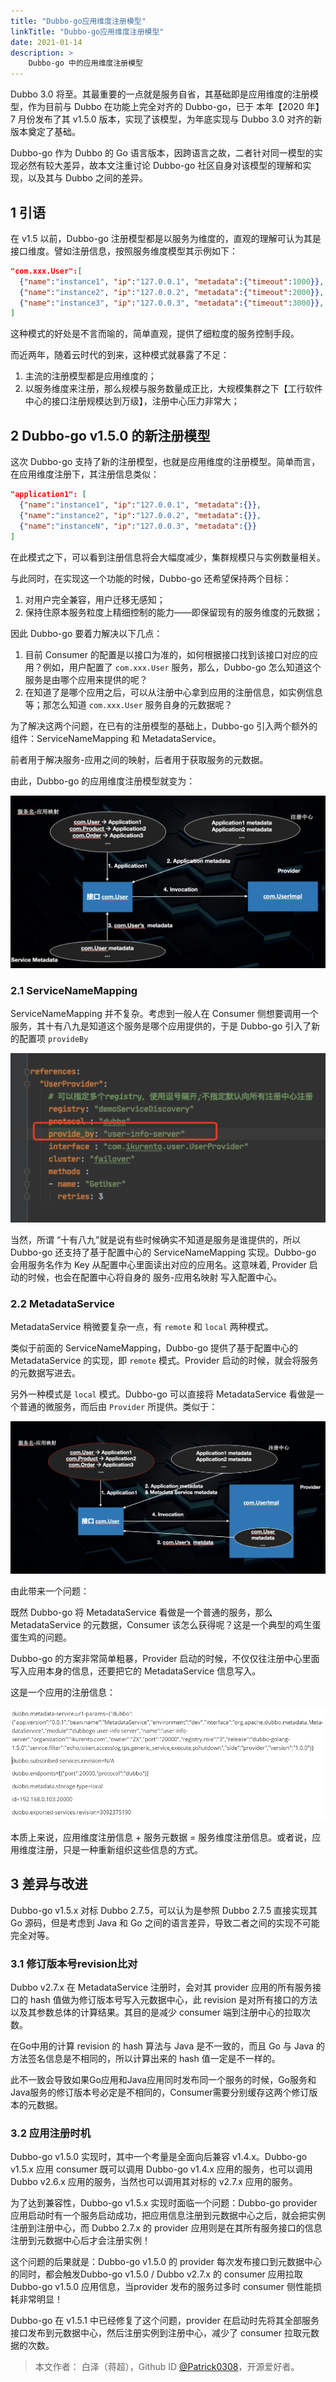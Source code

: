 ```yaml
---
title: "Dubbo-go应用维度注册模型"
linkTitle: "Dubbo-go应用维度注册模型"
date: 2021-01-14
description: >
    Dubbo-go 中的应用维度注册模型
---
```


Dubbo 3.0 将至。其最重要的一点就是服务自省，其基础即是应用维度的注册模型，作为目前与 Dubbo 在功能上完全对齐的 Dubbo-go，已于 本年【2020 年】7 月份发布了其 v1.5.0 版本，实现了该模型，为年底实现与 Dubbo 3.0 对齐的新版本奠定了基础。

Dubbo-go 作为 Dubbo 的 Go 语言版本，因跨语言之故，二者针对同一模型的实现必然有较大差异，故本文注重讨论 Dubbo-go 社区自身对该模型的理解和实现，以及其与 Dubbo 之间的差异。

## 1 引语

在 v1.5 以前，Dubbo-go 注册模型都是以服务为维度的，直观的理解可认为其是接口维度。譬如注册信息，按照服务维度模型其示例如下：

```json
"com.xxx.User":[
  {"name":"instance1", "ip":"127.0.0.1", "metadata":{"timeout":1000}},
  {"name":"instance2", "ip":"127.0.0.2", "metadata":{"timeout":2000}},
  {"name":"instance3", "ip":"127.0.0.3", "metadata":{"timeout":3000}}, 
]
```

这种模式的好处是不言而喻的，简单直观，提供了细粒度的服务控制手段。

而近两年，随着云时代的到来，这种模式就暴露了不足：

1. 主流的注册模型都是应用维度的；
2. 以服务维度来注册，那么规模与服务数量成正比，大规模集群之下【工行软件中心的接口注册规模达到万级】，注册中心压力非常大；

## 2 Dubbo-go v1.5.0 的新注册模型

这次 Dubbo-go 支持了新的注册模型，也就是应用维度的注册模型。简单而言，在应用维度注册下，其注册信息类似：

```json
"application1": [
  {"name":"instance1", "ip":"127.0.0.1", "metadata":{}},
  {"name":"instance2", "ip":"127.0.0.2", "metadata":{}},
  {"name":"instanceN", "ip":"127.0.0.3", "metadata":{}}
]
```

在此模式之下，可以看到注册信息将会大幅度减少，集群规模只与实例数量相关。

与此同时，在实现这一个功能的时候，Dubbo-go 还希望保持两个目标：

1. 对用户完全兼容，用户迁移无感知；
2. 保持住原本服务粒度上精细控制的能力——即保留现有的服务维度的元数据；

因此 Dubbo-go 要着力解决以下几点：

1. 目前 Consumer 的配置是以接口为准的，如何根据接口找到该接口对应的应用？例如，用户配置了 `com.xxx.User` 服务，那么，Dubbo-go 怎么知道这个服务是由哪个应用来提供的呢？
2. 在知道了是哪个应用之后，可以从注册中心拿到应用的注册信息，如实例信息等；那怎么知道 `com.xxx.User` 服务自身的元数据呢？

为了解决这两个问题，在已有的注册模型的基础上，Dubbo-go 引入两个额外的组件：ServiceNameMapping 和 MetadataService。

前者用于解决服务-应用之间的映射，后者用于获取服务的元数据。

由此，Dubbo-go 的应用维度注册模型就变为：

![](/imgs/blog/dubbo-go/app-registry/app-registry-model.png)

### 2.1 ServiceNameMapping

ServiceNameMapping 并不复杂。考虑到一般人在 Consumer 侧想要调用一个服务，其十有八九是知道这个服务是哪个应用提供的，于是 Dubbo-go 引入了新的配置项 `provideBy`

![](/imgs/blog/dubbo-go/app-registry/provideby.png)

当然，所谓 “十有八九”就是说有些时候确实不知道是服务是谁提供的，所以 Dubbo-go 还支持了基于配置中心的 ServiceNameMapping 实现。Dubbo-go 会用服务名作为 Key 从配置中心里面读出对应的应用名。这意味着, Provider 启动的时候，也会在配置中心将自身的 服务-应用名映射 写入配置中心。

### 2.2 MetadataService

MetadataService 稍微要复杂一点，有 `remote` 和 `local` 两种模式。

类似于前面的 ServiceNameMapping，Dubbo-go 提供了基于配置中心的 MetadataService 的实现，即 `remote` 模式。Provider 启动的时候，就会将服务的元数据写进去。

另外一种模式是 `local` 模式。Dubbo-go 可以直接将 MetadataService 看做是一个普通的微服务，而后由 `Provider` 所提供。类似于：

![](/imgs/blog/dubbo-go/app-registry/local-metadata-service.png)

由此带来一个问题：

既然 Dubbo-go 将 MetadataService 看做是一个普通的服务，那么 MetadataService 的元数据，Consumer 该怎么获得呢？这是一个典型的鸡生蛋蛋生鸡的问题。

Dubbo-go 的方案非常简单粗暴，Provider 启动的时候，不仅仅往注册中心里面写入应用本身的信息，还要把它的 MetadataService 信息写入。

这是一个应用的注册信息：

![](/imgs/blog/dubbo-go/app-registry/registry-info.png)

本质上来说，应用维度注册信息 + 服务元数据 = 服务维度注册信息。或者说，应用维度注册，只是一种重新组织这些信息的方式。

## 3 差异与改进

Dubbo-go v1.5.x 对标 Dubbo 2.7.5，可以认为是参照 Dubbo 2.7.5 直接实现其 Go 源码，但是考虑到 Java 和 Go 之间的语言差异，导致二者之间的实现不可能完全对等。

### 3.1 修订版本号revision比对

Dubbo v2.7.x 在 MetadataService 注册时，会对其 provider 应用的所有服务接口的 hash 值做为修订版本号写入元数据中心，此 revision 是对所有接口的方法以及其参数总体的计算结果。其目的是减少 consumer 端到注册中心的拉取次数。

在Go中用的计算 revision 的 hash 算法与 Java 是不一致的，而且 Go 与 Java 的方法签名信息是不相同的，所以计算出来的 hash 值一定是不一样的。

此不一致会导致如果Go应用和Java应用同时发布同一个服务的时候，Go服务和Java服务的修订版本号必定是不相同的，Consumer需要分别缓存这两个修订版本的元数据。

### 3.2 应用注册时机

Dubbo-go v1.5.0 实现时，其中一个考量是全面向后兼容 v1.4.x。Dubbo-go v1.5.x 应用 consumer 既可以调用 Dubbo-go v1.4.x 应用的服务，也可以调用 Dubbo v2.6.x 应用的服务，当然也可以调用其对标的 v2.7.x 应用的服务。

为了达到兼容性，Dubbo-go v1.5.x 实现时面临一个问题：Dubbo-go provider 应用启动时有一个服务启动成功，把应用信息注册到元数据中心之后，就会把实例注册到注册中心，而 Dubbo 2.7.x 的 provider 应用则是在其所有服务接口的信息注册到元数据中心后才会注册实例！

这个问题的后果就是：Dubbo-go v1.5.0 的 provider 每次发布接口到元数据中心的同时，都会触发Dubbo-go v1.5.0 / Dubbo v2.7.x 的 consumer 应用拉取 Dubbo-go v1.5.0 应用信息，当provider 发布的服务过多时 consumer 侧性能损耗非常明显！

Dubbo-go 在 v1.5.1 中已经修复了这个问题，provider 在启动时先将其全部服务接口发布到元数据中心，然后注册实例到注册中心，减少了 consumer 拉取元数据的次数。

> 本文作者： 白泽（蒋超），Github ID [@Patrick0308](https://github.com/Patrick0308)，开源爱好者。